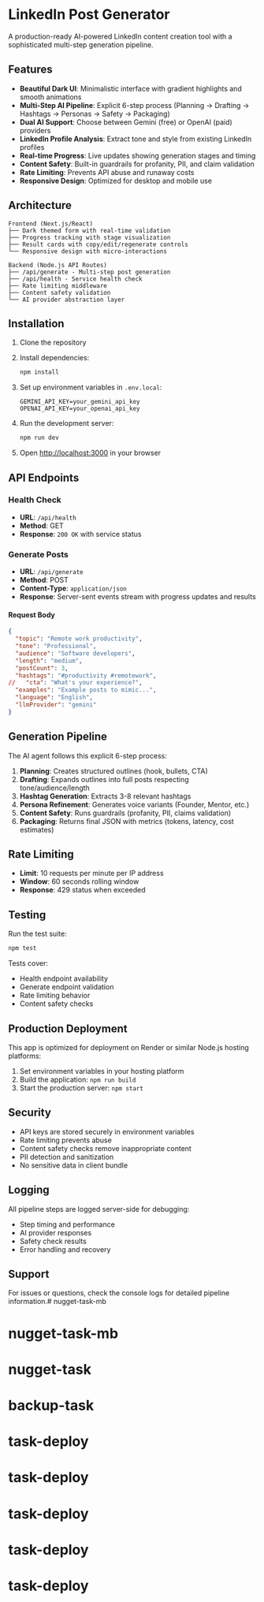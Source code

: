 # LinkedIn Post Generator

A production-ready AI-powered LinkedIn content creation tool with a sophisticated multi-step generation pipeline.

## Features

- **Beautiful Dark UI**: Minimalistic interface with gradient highlights and smooth animations
- **Multi-Step AI Pipeline**: Explicit 6-step process (Planning → Drafting → Hashtags → Personas → Safety → Packaging)
- **Dual AI Support**: Choose between Gemini (free) or OpenAI (paid) providers
- **LinkedIn Profile Analysis**: Extract tone and style from existing LinkedIn profiles
- **Real-time Progress**: Live updates showing generation stages and timing
- **Content Safety**: Built-in guardrails for profanity, PII, and claim validation
- **Rate Limiting**: Prevents API abuse and runaway costs
- **Responsive Design**: Optimized for desktop and mobile use

## Architecture

```
Frontend (Next.js/React)
├── Dark themed form with real-time validation
├── Progress tracking with stage visualization
├── Result cards with copy/edit/regenerate controls
└── Responsive design with micro-interactions

Backend (Node.js API Routes)
├── /api/generate - Multi-step post generation
├── /api/health - Service health check
├── Rate limiting middleware
├── Content safety validation
└── AI provider abstraction layer
```

## Installation

1. Clone the repository
2. Install dependencies:
   ```bash
   npm install
   ```

3. Set up environment variables in `.env.local`:
   ```
   GEMINI_API_KEY=your_gemini_api_key
   OPENAI_API_KEY=your_openai_api_key
   ```

4. Run the development server:
   ```bash
   npm run dev
   ```

5. Open [http://localhost:3000](http://localhost:3000) in your browser

## API Endpoints

### Health Check
- **URL**: `/api/health`
- **Method**: GET
- **Response**: `200 OK` with service status

### Generate Posts
- **URL**: `/api/generate`
- **Method**: POST
- **Content-Type**: `application/json`
- **Response**: Server-sent events stream with progress updates and results

#### Request Body
```json
{
  "topic": "Remote work productivity",
  "tone": "Professional",
  "audience": "Software developers",
  "length": "medium",
  "postCount": 3,
  "hashtags": "#productivity #remotework",
//   "cta": "What's your experience?",
  "examples": "Example posts to mimic...",
  "language": "English",
  "llmProvider": "gemini"
}
```

## Generation Pipeline

The AI agent follows this explicit 6-step process:

1. **Planning**: Creates structured outlines (hook, bullets, CTA)
2. **Drafting**: Expands outlines into full posts respecting tone/audience/length
3. **Hashtag Generation**: Extracts 3-8 relevant hashtags
4. **Persona Refinement**: Generates voice variants (Founder, Mentor, etc.)
5. **Content Safety**: Runs guardrails (profanity, PII, claims validation)
6. **Packaging**: Returns final JSON with metrics (tokens, latency, cost estimates)

## Rate Limiting

- **Limit**: 10 requests per minute per IP address
- **Window**: 60 seconds rolling window
- **Response**: 429 status when exceeded

## Testing

Run the test suite:
```bash
npm test
```

Tests cover:
- Health endpoint availability
- Generate endpoint validation
- Rate limiting behavior
- Content safety checks

## Production Deployment

This app is optimized for deployment on Render or similar Node.js hosting platforms:

1. Set environment variables in your hosting platform
2. Build the application: `npm run build`
3. Start the production server: `npm start`

## Security

- API keys are stored securely in environment variables
- Rate limiting prevents abuse
- Content safety checks remove inappropriate content
- PII detection and sanitization
- No sensitive data in client bundle

## Logging

All pipeline steps are logged server-side for debugging:
- Step timing and performance
- AI provider responses
- Safety check results
- Error handling and recovery

## Support

For issues or questions, check the console logs for detailed pipeline information.# nugget-task-mb
# nugget-task-mb
# nugget-task
# backup-task
# task-deploy
# task-deploy
# task-deploy
# task-deploy
# task-deploy
